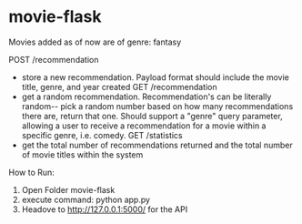 # movie-flask

Movies added as of now are of genre: fantasy

POST /recommendation
- store a new recommendation. Payload format should include the movie title, genre, and year
created
GET /recommendation
- get a random recommendation. Recommendation's can be literally random-- pick a random
number based on how many recommendations there are, return that one. Should support a
"genre" query parameter, allowing a user to receive a recommendation for a movie within a
specific genre, i.e. comedy.
GET /statistics
- get the total number of recommendations returned and the total number of movie titles within
the system

How to Run:

1. Open Folder movie-flask
2. execute command: python app.py
3. Headove to http://127.0.0.1:5000/ for the API